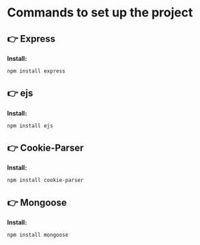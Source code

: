 # Commands to set up the project

## 👉 Express

**Install:**

```bash
npm install express
```

## 👉 ejs

**Install:**

```bash
npm install ejs
```

## 👉 Cookie-Parser

**Install:**

```bash
npm install cookie-parser
```

## 👉 Mongoose

**Install:**

```bash
npm install mongoose
```
